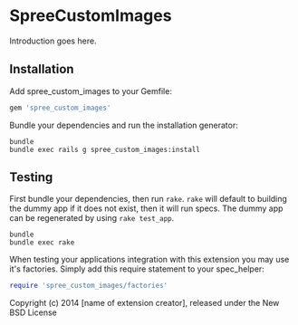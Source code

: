 SpreeCustomImages
=================

Introduction goes here.

Installation
------------

Add spree_custom_images to your Gemfile:

```ruby
gem 'spree_custom_images'
```

Bundle your dependencies and run the installation generator:

```shell
bundle
bundle exec rails g spree_custom_images:install
```

Testing
-------

First bundle your dependencies, then run `rake`. `rake` will default to building the dummy app if it does not exist, then it will run specs. The dummy app can be regenerated by using `rake test_app`.

```shell
bundle
bundle exec rake
```

When testing your applications integration with this extension you may use it's factories.
Simply add this require statement to your spec_helper:

```ruby
require 'spree_custom_images/factories'
```

Copyright (c) 2014 [name of extension creator], released under the New BSD License
